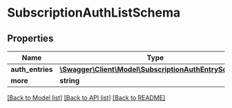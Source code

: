 # SubscriptionAuthListSchema

## Properties
Name | Type | Description | Notes
------------ | ------------- | ------------- | -------------
**auth_entries** | [**\Swagger\Client\Model\SubscriptionAuthEntrySchema[]**](SubscriptionAuthEntrySchema.md) |  | [optional] 
**more** | **string** |  | [optional] 

[[Back to Model list]](../README.md#documentation-for-models) [[Back to API list]](../README.md#documentation-for-api-endpoints) [[Back to README]](../README.md)


